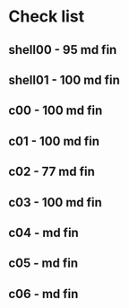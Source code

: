 # Check list
## shell00 - 95 md fin
## shell01 - 100 md fin
## c00 - 100 md fin
## c01 - 100 md fin
## c02 - 77 md fin
## c03 - 100 md fin
## c04 - md fin
## c05 - md fin
## c06 - md fin
